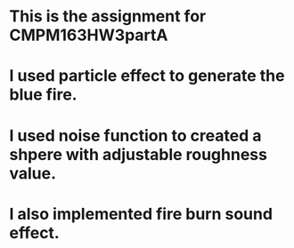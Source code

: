 # This is the assignment for CMPM163HW3partA
# I used particle effect to generate the blue fire.
# I used noise function to created a shpere with adjustable roughness value.
# I also implemented fire burn sound effect.